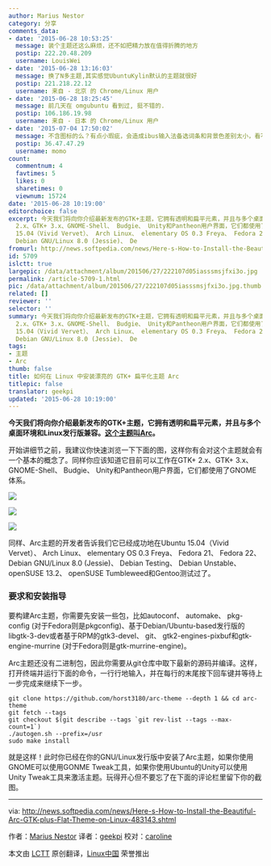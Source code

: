 ```yaml
---
author: Marius Nestor
category: 分享
comments_data:
- date: '2015-06-28 10:53:25'
  message: 装个主题还这么麻烦，还不如把精力放在值得折腾的地方
  postip: 222.20.48.209
  username: LouisWei
- date: '2015-06-28 13:16:03'
  message: 换了N多主题,其实感觉UbuntuKylin默认的主题就很好
  postip: 221.218.22.12
  username: 来自 - 北京 的 Chrome/Linux 用户
- date: '2015-06-28 18:25:45'
  message: 前几天在 omgubuntu 看到过, 挺不错的.
  postip: 106.186.19.98
  username: 来自 - 日本 的 Chrome/Linux 用户
- date: '2015-07-04 17:50:02'
  message: 不含图标的么？有点小瑕疵，会造成ibus输入法备选词条和背景色差别太小，看不清当前的备选词。
  postip: 36.47.47.29
  username: momo
count:
  commentnum: 4
  favtimes: 5
  likes: 0
  sharetimes: 0
  viewnum: 15724
date: '2015-06-28 10:19:00'
editorchoice: false
excerpt: 今天我们将向你介绍最新发布的GTK+主题，它拥有透明和扁平元素，并且与多个桌面环境和Linux发行版兼容。这个主题叫Arc。 开始讲细节之前，我建议你快速浏览一下下面的图，这样你有会对这个主题就会有一个基本的概念了。同样你应该知道它目前可以工作在GTK+
  2.x、GTK+ 3.x、GNOME-Shell、 Budgie、 Unity和Pantheon用户界面，它们都使用了GNOME 体系。    同样、Arc主题的开发者告诉我们它已经成功地在Ubuntu
  15.04（Vivid Vervet）、 Arch Linux、 elementary OS 0.3 Freya、 Fedora 21、 Fedora 22、
  Debian GNU/Linux 8.0 (Jessie)、 De
fromurl: http://news.softpedia.com/news/Here-s-How-to-Install-the-Beautiful-Arc-GTK-plus-Flat-Theme-on-Linux-483143.shtml
id: 5709
islctt: true
largepic: /data/attachment/album/201506/27/222107d05iasssmsjfxi3o.jpg
permalink: /article-5709-1.html
pic: /data/attachment/album/201506/27/222107d05iasssmsjfxi3o.jpg.thumb.jpg
related: []
reviewer: ''
selector: ''
summary: 今天我们将向你介绍最新发布的GTK+主题，它拥有透明和扁平元素，并且与多个桌面环境和Linux发行版兼容。这个主题叫Arc。 开始讲细节之前，我建议你快速浏览一下下面的图，这样你有会对这个主题就会有一个基本的概念了。同样你应该知道它目前可以工作在GTK+
  2.x、GTK+ 3.x、GNOME-Shell、 Budgie、 Unity和Pantheon用户界面，它们都使用了GNOME 体系。    同样、Arc主题的开发者告诉我们它已经成功地在Ubuntu
  15.04（Vivid Vervet）、 Arch Linux、 elementary OS 0.3 Freya、 Fedora 21、 Fedora 22、
  Debian GNU/Linux 8.0 (Jessie)、 De
tags:
- 主题
- Arc
thumb: false
title: 如何在 Linux 中安装漂亮的 GTK+ 扁平化主题 Arc
titlepic: false
translator: geekpi
updated: '2015-06-28 10:19:00'
---
```


**今天我们将向你介绍最新发布的GTK+主题，它拥有透明和扁平元素，并且与多个桌面环境和Linux发行版兼容。[这个主题叫Arc](https://github.com/horst3180/Arc-theme)。**


开始讲细节之前，我建议你快速浏览一下下面的图，这样你有会对这个主题就会有一个基本的概念了。同样你应该知道它目前可以工作在GTK+ 2.x、GTK+ 3.x、GNOME-Shell、 Budgie、 Unity和Pantheon用户界面，它们都使用了GNOME 体系。


![](/data/attachment/album/201506/27/222107d05iasssmsjfxi3o.jpg)


![](/data/attachment/album/201506/27/222107h6juvwfju45wgg9w.jpg)


![](/data/attachment/album/201506/27/222107d44oojzzz43mchot.jpg)


同样、Arc主题的开发者告诉我们它已经成功地在Ubuntu 15.04（Vivid Vervet）、 Arch Linux、 elementary OS 0.3 Freya、 Fedora 21、 Fedora 22、 Debian GNU/Linux 8.0 (Jessie)、 Debian Testing、 Debian Unstable、 openSUSE 13.2、 openSUSE Tumbleweed和Gentoo测试过了。


### 要求和安装指导


要构建Arc主题，你需要先安装一些包，比如autoconf、 automake、 pkg-config (对于Fedora则是pkgconfig)、基于Debian/Ubuntu-based发行版的libgtk-3-dev或者基于RPM的gtk3-devel、 git、 gtk2-engines-pixbuf和gtk-engine-murrine (对于Fedora则是gtk-murrine-engine)。


Arc主题还没有二进制包，因此你需要从git仓库中取下最新的源码并编译。这样，打开终端并运行下面的命令，一行行地输入，并在每行的末尾按下回车键并等待上一步完成来继续下一步。



```
git clone https://github.com/horst3180/arc-theme --depth 1 && cd arc-theme
git fetch --tags
git checkout $(git describe --tags `git rev-list --tags --max-count=1`)
./autogen.sh --prefix=/usr
sudo make install

```

就是这样！此时你已经在你的GNU/Linux发行版中安装了Arc主题，如果你使用GNOME可以使用GONME Tweak工具，如果你使用Ubuntu的Unity可以使用Unity Tweak工具来激活主题。玩得开心但不要忘了在下面的评论栏里留下你的截图。




---


via: <http://news.softpedia.com/news/Here-s-How-to-Install-the-Beautiful-Arc-GTK-plus-Flat-Theme-on-Linux-483143.shtml>


作者：[Marius Nestor](http://news.softpedia.com/editors/browse/marius-nestor) 译者：[geekpi](https://github.com/geekpi) 校对：[caroline](https://github.com/carolinewuyan)


本文由 [LCTT](https://github.com/LCTT/TranslateProject) 原创翻译，[Linux中国](https://linux.cn/) 荣誉推出